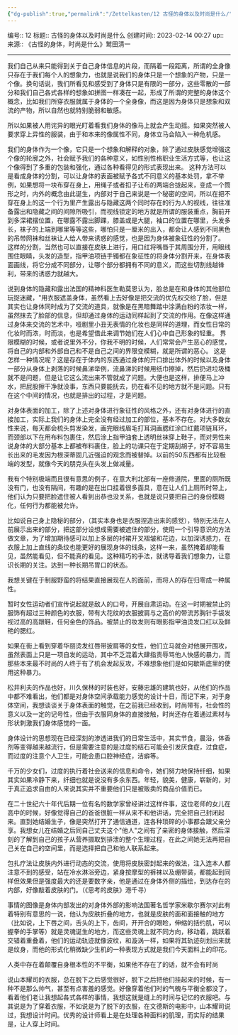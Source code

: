```yaml
---
{"dg-publish":true,"permalink":"/Zettelkasten/12 古怪的身体以及时尚是什么/","dgPassFrontmatter":true}
---
```


编号:: 12 
标题:: 古怪的身体以及时尚是什么
创建时间:: 2023-02-14 00:27
up:: 
来源:: 《古怪的身体，时尚是什么》鹫田清一

---
我们自己从来只能得到关于自己身体信息的片段，而隔着一段距离，所谓的全身像只存在于我们每个人的想象力，也就是说我们的身体只是一个想象的产物，只是一个像。换句话说，我们所看见和感受到了身体只是有限的一部分，这些零散的一部分和我们自己各式各样的想象如拼图一样凑在一起，形成了所谓的完整的身体这个概念，比如我们所穿衣服就属于身体的一个全身像，而这是因为身体只是想象和双流的产物，所以自然也就特别脆弱和敏感。

所以如果被人用诧异的眼光盯着看我们身体的像马上就会产生动摇。如果突然被人要求穿上异性的服装，由于和本来的像属性不同，身体立马会陷入一种危机感。

我们的身体作为一个像，它只是一个想象和解释的对象，除了通过皮肤感觉增强这个像的轮廓之外，社会赋予我们的各种意义，如性别性格职业生活方式等，也让这个像得到了多重的包装和强化，通过各种看得见的形式表现出来。
这种方法可以是看成身体的分割，可以让身体的表面被赋予各式不同意义的基本处罚，拿不举例，如果想将一块布穿在身上，用绳子或者扣子让布的两端合拢起来，变成一个筒形之时，内外的概念由此诞生，内部对于自己来说是一个秘密的空间，所以在把不穿在身上的这一个行为里产生露出与隐藏这两个同时存在的行为人的视线，往往准备露出和隐藏之间的间隙所吸引，而视线锁定的地方就是所谓的服装重点，胸前开到多深裙摆位置，在哪露不露出脚踝，膝盖或是大腿，袖口的位置在哪里，头发多长，袜子的上端到哪里等等这些，哪怕只是一厘米的出入，都会让人感到不同黑色的吊带网袜和丝袜让人给人带来诱惑的感觉，也是因为身体被象征性的分割了。
这样的分割，当然也可以直接在皮肤上进行，用口红将嘴唇于其周围分开，用眼线围住眼睛，头发的造型，指甲油项链手镯都在象征性的将身体分割开来，在身体表面画线，将它分成不同部分，让哪个部分都拥有不同的意义，而这些切割线越锋利，带来的诱惑力就越大。

说到身体的隐藏和露出法国的精神科医生勒莫恩认为，脸总是在和身体的其他部位玩捉迷藏，"用衣服遮盖身体，虽然看上去好像是把交流的优先权交给了脸，但是其实也让身体同时成为了交流的道具，就像是在黑暗舞踏中涂满白粉的浓妆一样，虽然抹去了脸部的信息，但却通过身体的运动同样起到了交流的作用。在像这样通过身体来交流的艺术中，哑剧里小丑无表情的化妆也是同样的道理，而女性日常的化妆时而浓，时而淡，也是希望借此来调节她们在人们心中自己形象的轻重。
界限模糊的时候，或者说里外不分，你我不明的时候，人们常常会产生恶心的感觉，将自己的内部和外部自己和不是自己之间的界限变模糊，就是所谓的恶心。
这是怎样一种情况呢？这是存在于体内的东西通过身体的开口排出体外的时候以及身体一部分从身体上剥落的时候鼻涕举例，流鼻涕的时候用纸巾擦掉，然后扔进垃圾桶就不是问题，但是让它这么流出来不管就成了问题。大便也是这样，排便马上冲水，把屁股擦干净就没事，东西只要能抚去，扔在看不见的地方就不是问题。只有在这个中间的情况，也就是排出的过程，才是问题。

对身体表面的加工，除了上述对身体进行象征性的风格之外，还有对身体进行的直接加工，实际上我们的身体上完全没有经过加工的部位，基本不存在。对大多数女性来说，每天都会梳头剪发染发，画完眼线眉毛打耳洞画腮红涂口红戴项链耳环，而颈部以下在用布料包裹住，然后涂上指甲油套上透明丝袜穿上鞋子，而对男性来说身体的大部分基本上都被布料裹住，脸上的功课只在于定期刮胡子，好不容易生长出来的毛发因为根深蒂固几近强迫的观念而被替掉。以前的50东西都有比较极端的发型，就像今天的朋克头在头发上做减量。

我有个特别极端而且很有意思的例子，在意大利北部有一座修道院，里面的厕所既没有门，也没有隔间，有趣的是在出口挂着很多面具，意在让人们上厕所时带上，他们认为只要把脸遮住被人看到出恭也没关系，也就是说只要把自己的身份模糊化，任何行为都能被允许。

比如说自己身上隐秘的部分，（其实本身也是衣服捏造出来的感觉），特别无法在人前展示出来的部分，把这部分设想成需要被遮住的部分，使用一个引导意识的方法做文章，为了增加期待感可以加上多层的衬裙开叉褶皱和花边，以加深诱惑力，在衣服上加上直线的条纹也能更好的展现身体的线条，这样一来，虽然掩着却能看见，虽然能看见，但不能真的看见。这种精巧的手法，就诱导着我们想象力，让意识长期的关注。达到一种长期吊胃口的状态。

我想关键在于制服野蛮的将结果直接展现在人的面前，而将人的存在归零成一种属性。

暂时女性运动者们宣传说起就是敌人的口号，开展自肃运动。在这一时期被禁止的服饰有超过三种颜色的衣服，带有大花纹的衣服披肩与之高价的带流苏胸针手袋发视过高的高跟鞋，任何金色的饰品。被禁止的妆发则有眼影指甲油烫发口红以及鲜艳的腮红。

如果在街上看到穿着华丽烫发红唇带披肩等的女性，他们立马就会对他展开围攻，虽然表面上只是一项自发的运动，其中不乏混着大肆指责辱骂他人快感的暴力，而那些本来最不时尚的人终于有了机会发起反攻，不难想象他们是如何歇斯底里的使用这种暴力。

松井利夫的作品也好，川久保林的时装也好，安藤忠雄的建筑也好，从他们的作品中都不难看出，他们都是对身体空间承载能力感觉的设计十日，而记下来，对于身体空间，我想谈谈关于身体表面的触觉，在之前我已经收到，时尚带有，社会性的意义以及一定的记号性，但由于衣服同身体的直接接触，时尚还存在着通过素材与形状刺激我们身体感觉的一面。

身体设计的思想现在已经深刻的渗透进我们的日常生活中，其实节食，晨浴，体香剂等变得越来越流行，但是需要注意的是过度的结石可能会引发厌食症，过食症，而过度的注意个人卫生，可能会患口腔神经症，洁癖等。

千万的少女们，过度的执行着社会送来的信息和命令，她们努力地保持纤细，如果其实如果冷静下来，纤细也就是说没有多余东西。年轻，貌美，健康，崭新的，对于真正追求自由的人来说其实并不重要他们只是被贩卖的商品价值而已。

在二十世纪六十年代后期一位有名的数学家曾经讲过这样件事，这位老师的女儿在高中的时候，好像觉得自己的爸爸很脏一样从来不和他讲话，完全把自己封闭起来。直到她结婚生子，像是突然打开了通信通道，连各种琐碎的小事都会跟父亲分享。我想女儿在结婚之后同自己丈夫这个"他人"之间有了亲密的身体接触，然后深刻的了解到自己的孩子从营养摄取到排泄的整个生理过程，在此之间她无法再把自己关在自己的空间里，而是选择把自己和他人联系起来。

包扎疗法让皮肤内外进行动态的交流，使用将皮肤密封起来的做法，注入连本人都注意不到的感受，站在冷水淋浴旁边，紧身按摩型的裤袜以及绷带装，都能起到同样但效果但是强度最大的还是要数字亲，他是通过在身体外侧的描绘，到达存在的内部，好像敲着皮肤的门。（《思考的皮肤》港千寻）

事情的图像是身体内部发出的对身体外部的影响法国著名哲学家米歇尔赛尔对此有着特别有意思的一说，他认为皮肤折叠的地方，也就是皮肤的面和面接触的地方（比如说，上下唇之间，舌头的上下，齿间，开开合的眼睑，伸缩的括约肌，可以握拳的手掌等）就是灵魂诞生的地方，而这些灵魂上就不同方向，移动着，跳跃着交错着重叠着，他们的运动轨迹就像波纹，和漩涡一样，如果将其轨迹刻划出来就是纹身，而他的形式化稍微缺少生机的一种表现方式就是我们今天面料上的印花。

人类中存在着颠覆自身根本性的不平衡，如果他不存在了的话，就不会有时尚

说山本耀司的衣服，总在脱下之后感觉很好，脱下之后把他们挂起来的时候，有一种不是那么帅气，甚至有点害羞的感觉。好像穿着他们时的气魄与平衡全都没了，看着他们老让我想起各式各样的事情，我想这就是缝上的时间与记忆的衣服吧。与其说是为了穿着衣服，不如说是为了脱下的衣服，在文德斯的电影中，山本耀司说过，我想设计时间。优秀的设计师看上是在处理各种面料的肌理，而实际的结果是，让人穿上时间。